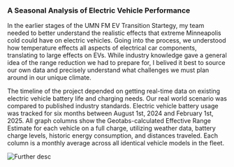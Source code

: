 
### A Seasonal Analysis of Electric Vehicle Performance

In the earlier stages of the UMN FM EV Transition Startegy, my team needed to better understand the realistic effects that extreme 
Minneapolis cold could have on electric vehicles. Going into the process, we understood how temperature effects all aspects of electrical car 
components, translating to large effects on EVs. While industry knowledge gave a general idea of the range reduction we had to prepare for, I belived it best to 
source our own data and precisely understand what challenges we must plan around in our unique climate. 

The timeline of the project depended on getting real-time data on existing electric vehicle battery life and charging needs. 
Our real world scenario was compared to published industry standards. Electric vehicle battery usage was tracked for six months between August 1st, 2024 
and February 1st, 2025. All graph columns show the Geotabs-calculated Effective Range Estimate for each vehicle on a full charge, utilizing weather data, 
battery charge levels, historic energy consumption, and distances traveled. Each column is a monthly average across all identical vehicle models in the fleet.






![Further desc](/Portfolio/images/Range_Temps.png "All Measured Vehicle Ranges with Monthly Max and Min Temps")
